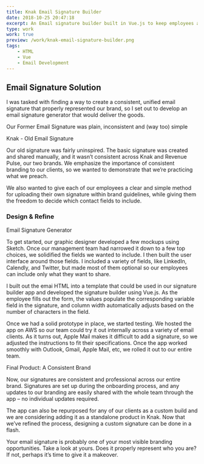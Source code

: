 ```yaml
---
title: Knak Email Signature Builder
date: 2018-10-25 20:47:18
excerpt: An Email signature builder built in Vue.js to keep employees across the company sending consistent emails
type: work
work: true
preview: /work/knak-email-signature-builder.png
tags:
    - HTML
    - Vue
    - Email Development
---
```


## Email Signature Solution

I was tasked with finding a way to create a consistent, unified email signature that properly represented our brand, so I set out to develop an email signature generator that would deliver the goods.

Our Former Email Signature was plain, inconsistent and (way too) simple

Knak - Old Email Signature

Our old signature was fairly uninspired. The basic signature was created and shared manually, and it wasn’t consistent across Knak and Revenue Pulse, our two brands. We emphasize the importance of consistent branding to our clients, so we wanted to demonstrate that we’re practicing what we preach.

We also wanted to give each of our employees a clear and simple method for uploading their own signature within brand guidelines, while giving them the freedom to decide which contact fields to include.

### Design & Refine


Email Signature Generator

To get started, our graphic designer developed a few mockups using Sketch. Once our management team had narrowed it down to a few top choices, we solidified the fields we wanted to include. I then built the user interface around those fields. I included a variety of fields, like LinkedIn, Calendly, and Twitter, but made most of them optional so our employees can include only what they want to share.

I built out the emai HTML into a template that could be used in our signature builder app and developed the signature builder using Vue.js. As the employee fills out the form, the values populate the corresponding variable field in the signature, and column width automatically adjusts based on the number of characters in the field.

Once we had a solid prototype in place, we started testing. We hosted the app on AWS so our team could try it out internally across a variety of email clients. As it turns out, Apple Mail makes it difficult to add a signature, so we adjusted the instructions to fit their specifications. Once the app worked smoothly with Outlook, Gmail, Apple Mail, etc, we rolled it out to our entire team.

Final Product: A Consistent Brand




Now, our signatures are consistent and professional across our entire brand. Signatures are set up during the onboarding process, and any updates to our branding are easily shared with the whole team through the app – no individual updates required.

The app can also be repurposed for any of our clients as a custom build and we are considering adding it as a standalone product in Knak. Now that we’ve refined the process, designing a custom signature can be done in a flash.

Your email signature is probably one of your most visible branding opportunities. Take a look at yours. Does it properly represent who you are? If not, perhaps it’s time to give it a makeover.
